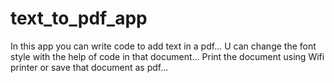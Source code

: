 # text_to_pdf_app

In this app you can write code to add text in a pdf...
U can change the font style with the help of code in that document...
Print the document using Wifi printer or save that document as pdf...
